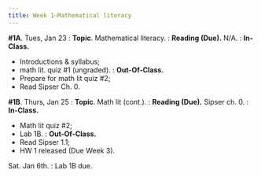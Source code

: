 ```yaml
---
title: Week 1—Mathematical literacy
---
```


**#1A**. Tues, Jan 23
: **Topic**. Mathematical literacy.
: **Reading (Due).** N/A.
: **In-Class.** 
  - Introductions & syllabus;
  - math lit. quiz #1 (ungraded).
: **Out-Of-Class.**
  - Prepare for math lit quiz #2; 
  - Read Sipser Ch. 0.


**#1B**. Thurs, Jan 25
: **Topic**. Math lit (cont.).
: **Reading (Due).** Sipser ch. 0.
: **In-Class.** 
  - Math lit quiz #2;
  - Lab 1B.
: **Out-Of-Class.**
  - Read Sipser 1.1;
  - HW 1 released (Due Week 3).

Sat. Jan 6th.
: Lab 1B due.
